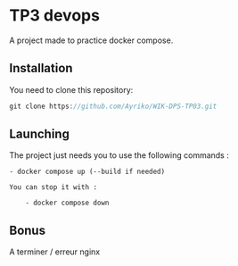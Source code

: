 # TP3 devops

A project made to practice docker compose.

## Installation

You need to clone this repository:

```ts
git clone https://github.com/Ayriko/WIK-DPS-TP03.git
```

## Launching

The project just needs you to use the following commands :

    - docker compose up (--build if needed)
    
    You can stop it with :

        - docker compose down


## Bonus

A terminer / erreur nginx